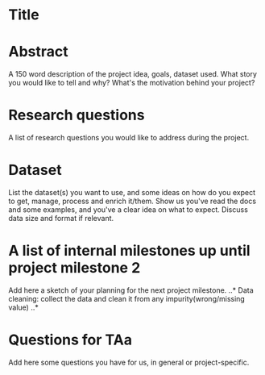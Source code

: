 # Title

# Abstract
A 150 word description of the project idea, goals, dataset used. What story you would like to tell and why? What's the motivation behind your project?

# Research questions
A list of research questions you would like to address during the project. 

# Dataset
List the dataset(s) you want to use, and some ideas on how do you expect to get, manage, process and enrich it/them. Show us you've read the docs and some examples, and you've a clear idea on what to expect. Discuss data size and format if relevant.

# A list of internal milestones up until project milestone 2
Add here a sketch of your planning for the next project milestone.
..*  Data cleaning: collect the data and clean it from any impurity(wrong/missing value)
..*  

# Questions for TAa
Add here some questions you have for us, in general or project-specific.
